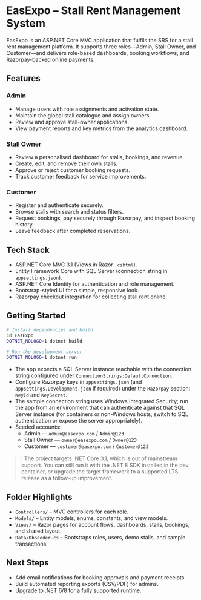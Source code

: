 # EasExpo – Stall Rent Management System

EasExpo is an ASP.NET Core MVC application that fulfils the SRS for a stall rent management platform. It supports three roles—Admin, Stall Owner, and Customer—and delivers role-based dashboards, booking workflows, and Razorpay-backed online payments.

## Features

### Admin
- Manage users with role assignments and activation state.
- Maintain the global stall catalogue and assign owners.
- Review and approve stall-owner applications.
- View payment reports and key metrics from the analytics dashboard.

### Stall Owner
- Review a personalised dashboard for stalls, bookings, and revenue.
- Create, edit, and remove their own stalls.
- Approve or reject customer booking requests.
- Track customer feedback for service improvements.

### Customer
- Register and authenticate securely.
- Browse stalls with search and status filters.
- Request bookings, pay securely through Razorpay, and inspect booking history.
- Leave feedback after completed reservations.

## Tech Stack
- ASP.NET Core MVC 3.1 (Views in Razor `.cshtml`).
- Entity Framework Core with SQL Server (connection string in `appsettings.json`).
- ASP.NET Core Identity for authentication and role management.
- Bootstrap-styled UI for a simple, responsive look.
- Razorpay checkout integration for collecting stall rent online.

## Getting Started

```bash
# Install dependencies and build
cd EasExpo
DOTNET_NOLOGO=1 dotnet build

# Run the development server
DOTNET_NOLOGO=1 dotnet run
```

- The app expects a SQL Server instance reachable with the connection string configured under `ConnectionStrings:DefaultConnection`.
- Configure Razorpay keys in `appsettings.json` (and `appsettings.Development.json` if required) under the `Razorpay` section: `KeyId` and `KeySecret`.
- The sample connection string uses Windows Integrated Security; run the app from an environment that can authenticate against that SQL Server instance (for containers or non-Windows hosts, switch to SQL authentication or expose the server appropriately).
- Seeded accounts:
  - Admin — `admin@easexpo.com` / `Admin@123`
  - Stall Owner — `owner@easexpo.com` / `Owner@123`
  - Customer — `customer@easexpo.com` / `Customer@123`

> ℹ️ The project targets .NET Core 3.1, which is out of mainstream support. You can still run it with the .NET 8 SDK installed in the dev container, or upgrade the target framework to a supported LTS release as a follow-up improvement.

## Folder Highlights
- `Controllers/` – MVC controllers for each role.
- `Models/` – Entity models, enums, constants, and view models.
- `Views/` – Razor pages for account flows, dashboards, stalls, bookings, and shared layout.
- `Data/DbSeeder.cs` – Bootstraps roles, users, demo stalls, and sample transactions.

## Next Steps
- Add email notifications for booking approvals and payment receipts.
- Build automated reporting exports (CSV/PDF) for admins.
- Upgrade to .NET 6/8 for a fully supported runtime.
